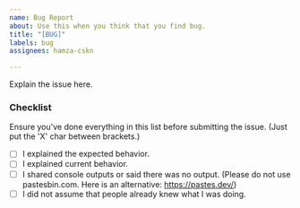 ```yaml
---
name: Bug Report
about: Use this when you think that you find bug.
title: "[BUG]"
labels: bug
assignees: hamza-cskn

---
```


Explain the issue here.

### Checklist
Ensure you've done everything in this list before submitting the issue. (Just put the 'X' char between brackets.)

- [ ] I explained the expected behavior.
- [ ] I explained current behavior.
- [ ] I shared console outputs or said there was no output. (Please do not use pastesbin.com. Here is an alternative: https://pastes.dev/)
- [ ] I did not assume that people already knew what I was doing.
